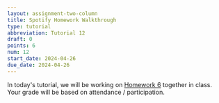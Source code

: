 ```yaml
---
layout: assignment-two-column
title: Spotify Homework Walkthrough
type: tutorial
abbreviation: Tutorial 12
draft: 0
points: 6
num: 12
start_date: 2024-04-26
due_date: 2024-04-26
---
```


In today's tutorial, we will be working on [Homework 6](hw06) together in class. Your grade will be based on attendance / participation.
